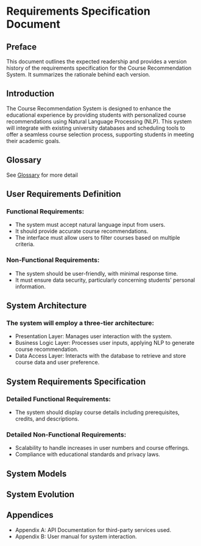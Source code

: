# Requirements Specification Document

## Preface

This document outlines the expected readership and provides a version history of the requirements specification for the Course
Recommendation System. It summarizes the rationale behind each version.

## Introduction

The Course Recommendation System is designed to enhance the educational experience by providing students with personalized course
recommendations using Natural Language Processing (NLP). This system will integrate with existing university databases and scheduling tools
to offer a seamless course selection process, supporting students in meeting their academic goals.

## Glossary

See [Glossary](Glossary.md "Glossary for the project documentations") for more detail

## User Requirements Definition

### Functional Requirements:

* The system must accept natural language input from users.
* It should provide accurate course recommendations.
* The interface must allow users to filter courses based on multiple criteria.

### Non-Functional Requirements:

* The system should be user-friendly, with minimal response time.
* It must ensure data security, particularly concerning students' personal information.

## System Architecture

### The system will employ a three-tier architecture:

* Presentation Layer: Manages user interaction with the system.
* Business Logic Layer: Processes user inputs, applying NLP to generate course recommendation.
* Data Access Layer: Interacts with the database to retrieve and store course data and user preference.

## System Requirements Specification

### Detailed Functional Requirements:

* The system should display course details including prerequisites, credits, and descriptions.

### Detailed Non-Functional Requirements:

* Scalability to handle increases in user numbers and course offerings.
* Compliance with educational standards and privacy laws.

## System Models

## System Evolution

## Appendices

* Appendix A: API Documentation for third-party services used.
* Appendix B: User manual for system interaction.
